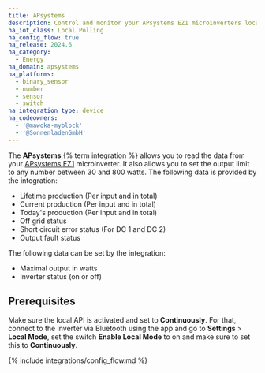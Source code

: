 ```yaml
---
title: APsystems
description: Control and monitor your APsystems EZ1 microinverters locally without the cloud
ha_iot_class: Local Polling
ha_config_flow: true
ha_release: 2024.6
ha_category:
  - Energy
ha_domain: apsystems
ha_platforms:
  - binary_sensor
  - number
  - sensor
  - switch
ha_integration_type: device
ha_codeowners:
  - '@mawoka-myblock'
  - '@SonnenladenGmbH'
---
```


The **APsystems** {% term integration %} allows you to read the data from your [APsystems EZ1](https://emea.apsystems.com/diy/ez1/) microinverter. It also allows you to set the output limit to any number between 30 and 800 watts.
The following data is provided by the integration:

- Lifetime production (Per input and in total)
- Current production (Per input and in total)
- Today's production (Per input and in total)
- Off grid status
- Short circuit error status (For DC 1 and DC 2)
- Output fault status

The following data can be set by the integration:

- Maximal output in watts
- Inverter status (on or off)

## Prerequisites

Make sure the local API is activated and set to **Continuously**. For that, connect to the inverter via Bluetooth using the app and go to **Settings** > **Local Mode**, set the switch **Enable Local Mode** to on and make sure to set this to **Continuously**.

{% include integrations/config_flow.md %}
